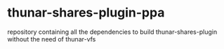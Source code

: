 # thunar-shares-plugin-ppa
repository containing all the dependencies to build thunar-shares-plugin without the need of thunar-vfs
